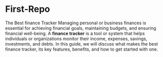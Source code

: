 # First-Repo
The Best finance Tracker 
Managing personal or business finances is essential for achieving financial goals, maintaining budgets, and ensuring financial well-being. A **finance tracker** is a tool or system that helps individuals or organizations monitor their income, expenses, savings, investments, and debts. In this guide, we will discuss what makes the best finance tracker, its key features, benefits, and how to get started with one.
